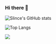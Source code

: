 ### Hi there 👋


![Slince's GitHub stats](https://github-readme-stats.vercel.app/api?username=slince&show_icons=true)

![Top Langs](https://github-readme-stats.vercel.app/api/top-langs/?username=slince&layout=compact)

![](https://visitor-badge.glitch.me/badge?page_id=CasterWx.readme)
